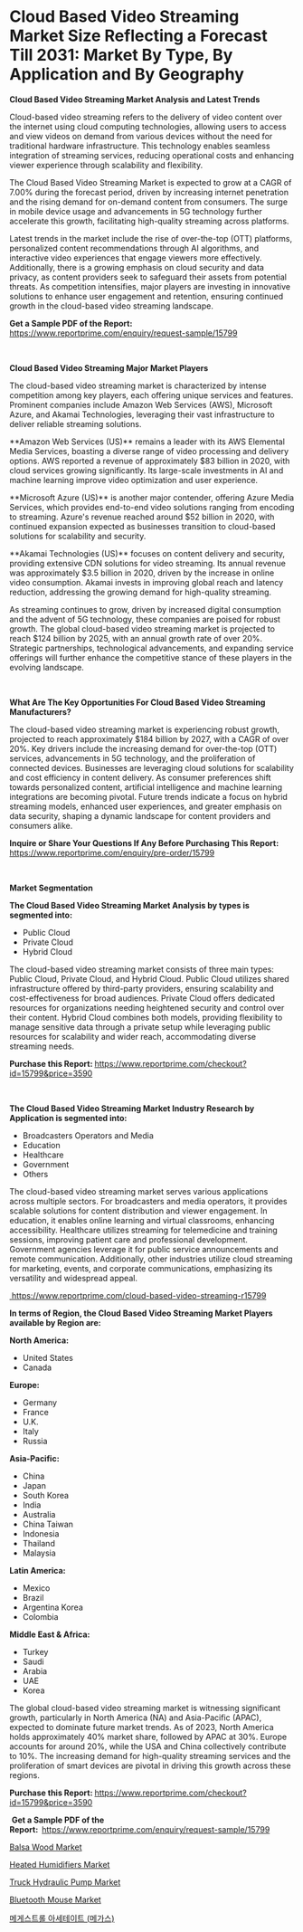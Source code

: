 <p><h1>Cloud Based Video Streaming Market Size Reflecting a Forecast Till 2031: Market By Type, By Application and By Geography</h1></p><p><strong>Cloud Based Video Streaming Market Analysis and Latest Trends</strong></p>
<p><p>Cloud-based video streaming refers to the delivery of video content over the internet using cloud computing technologies, allowing users to access and view videos on demand from various devices without the need for traditional hardware infrastructure. This technology enables seamless integration of streaming services, reducing operational costs and enhancing viewer experience through scalability and flexibility.</p><p>The Cloud Based Video Streaming Market is expected to grow at a CAGR of 7.00% during the forecast period, driven by increasing internet penetration and the rising demand for on-demand content from consumers. The surge in mobile device usage and advancements in 5G technology further accelerate this growth, facilitating high-quality streaming across platforms. </p><p>Latest trends in the market include the rise of over-the-top (OTT) platforms, personalized content recommendations through AI algorithms, and interactive video experiences that engage viewers more effectively. Additionally, there is a growing emphasis on cloud security and data privacy, as content providers seek to safeguard their assets from potential threats. As competition intensifies, major players are investing in innovative solutions to enhance user engagement and retention, ensuring continued growth in the cloud-based video streaming landscape.</p></p>
<p><strong>Get a Sample PDF of the Report:&nbsp;</strong> <a href="https://www.reportprime.com/enquiry/request-sample/15799">https://www.reportprime.com/enquiry/request-sample/15799</a></p>
<p>&nbsp;</p>
<p><strong>Cloud Based Video Streaming Major Market Players</strong></p>
<p><p>The cloud-based video streaming market is characterized by intense competition among key players, each offering unique services and features. Prominent companies include Amazon Web Services (AWS), Microsoft Azure, and Akamai Technologies, leveraging their vast infrastructure to deliver reliable streaming solutions.</p><p>**Amazon Web Services (US)** remains a leader with its AWS Elemental Media Services, boasting a diverse range of video processing and delivery options. AWS reported a revenue of approximately $83 billion in 2020, with cloud services growing significantly. Its large-scale investments in AI and machine learning improve video optimization and user experience.</p><p>**Microsoft Azure (US)** is another major contender, offering Azure Media Services, which provides end-to-end video solutions ranging from encoding to streaming. Azure's revenue reached around $52 billion in 2020, with continued expansion expected as businesses transition to cloud-based solutions for scalability and security.</p><p>**Akamai Technologies (US)** focuses on content delivery and security, providing extensive CDN solutions for video streaming. Its annual revenue was approximately $3.5 billion in 2020, driven by the increase in online video consumption. Akamai invests in improving global reach and latency reduction, addressing the growing demand for high-quality streaming.</p><p>As streaming continues to grow, driven by increased digital consumption and the advent of 5G technology, these companies are poised for robust growth. The global cloud-based video streaming market is projected to reach $124 billion by 2025, with an annual growth rate of over 20%. Strategic partnerships, technological advancements, and expanding service offerings will further enhance the competitive stance of these players in the evolving landscape.</p></p>
<p>&nbsp;</p>
<p><strong>What Are The Key Opportunities For Cloud Based Video Streaming Manufacturers?</strong></p>
<p><p>The cloud-based video streaming market is experiencing robust growth, projected to reach approximately $184 billion by 2027, with a CAGR of over 20%. Key drivers include the increasing demand for over-the-top (OTT) services, advancements in 5G technology, and the proliferation of connected devices. Businesses are leveraging cloud solutions for scalability and cost efficiency in content delivery. As consumer preferences shift towards personalized content, artificial intelligence and machine learning integrations are becoming pivotal. Future trends indicate a focus on hybrid streaming models, enhanced user experiences, and greater emphasis on data security, shaping a dynamic landscape for content providers and consumers alike.</p></p>
<p><strong>Inquire or Share Your Questions If Any Before Purchasing This Report:</strong> <a href="https://www.reportprime.com/enquiry/pre-order/15799">https://www.reportprime.com/enquiry/pre-order/15799</a></p>
<p>&nbsp;</p>
<p><strong>Market Segmentation</strong></p>
<p><strong>The Cloud Based Video Streaming Market Analysis by types is segmented into:</strong></p>
<p><ul><li>Public Cloud</li><li>Private Cloud</li><li>Hybrid Cloud</li></ul></p>
<p><p>The cloud-based video streaming market consists of three main types: Public Cloud, Private Cloud, and Hybrid Cloud. Public Cloud utilizes shared infrastructure offered by third-party providers, ensuring scalability and cost-effectiveness for broad audiences. Private Cloud offers dedicated resources for organizations needing heightened security and control over their content. Hybrid Cloud combines both models, providing flexibility to manage sensitive data through a private setup while leveraging public resources for scalability and wider reach, accommodating diverse streaming needs.</p></p>
<p><strong>Purchase this Report:&nbsp;</strong><a href="https://www.reportprime.com/checkout?id=15799&price=3590">https://www.reportprime.com/checkout?id=15799&price=3590</a></p>
<p>&nbsp;</p>
<p><strong>The Cloud Based Video Streaming Market Industry Research by Application is segmented into:</strong></p>
<p><ul><li>Broadcasters Operators and Media</li><li>Education</li><li>Healthcare</li><li>Government</li><li>Others</li></ul></p>
<p><p>The cloud-based video streaming market serves various applications across multiple sectors. For broadcasters and media operators, it provides scalable solutions for content distribution and viewer engagement. In education, it enables online learning and virtual classrooms, enhancing accessibility. Healthcare utilizes streaming for telemedicine and training sessions, improving patient care and professional development. Government agencies leverage it for public service announcements and remote communication. Additionally, other industries utilize cloud streaming for marketing, events, and corporate communications, emphasizing its versatility and widespread appeal.</p></p>
<p><a href="https://www.reportprime.com/cloud-based-video-streaming-r15799">&nbsp;https://www.reportprime.com/cloud-based-video-streaming-r15799</a></p>
<p><strong>In terms of Region, the Cloud Based Video Streaming Market Players available by Region are:</strong></p>
<p>
    <p> <strong> North America: </strong>
        <ul>
            <li>United States</li>
            <li>Canada</li>
        </ul>
        </p> 
    <p> <strong> Europe: </strong>
        <ul>
            <li>Germany</li>
            <li>France</li>
            <li>U.K.</li>
            <li>Italy</li>
            <li>Russia</li>
        </ul>
        </p> 
    <p> <strong> Asia-Pacific: </strong>
        <ul>
            <li>China</li>
            <li>Japan</li>
            <li>South Korea</li>
            <li>India</li>
            <li>Australia</li>
            <li>China Taiwan</li>
            <li>Indonesia</li>
            <li>Thailand</li>
            <li>Malaysia</li>
        </ul>
        </p> 
    <p> <strong> Latin America: </strong>
        <ul>
            <li>Mexico</li>
            <li>Brazil</li>
            <li>Argentina Korea</li>
            <li>Colombia</li>
        </ul>
        </p> 
    <p> <strong> Middle East & Africa: </strong>
        <ul>
            <li>Turkey</li>
            <li>Saudi</li>
            <li>Arabia</li>
            <li>UAE</li>
            <li>Korea</li>
        </ul>
    </p>
    </p>
<p><p>The global cloud-based video streaming market is witnessing significant growth, particularly in North America (NA) and Asia-Pacific (APAC), expected to dominate future market trends. As of 2023, North America holds approximately 40% market share, followed by APAC at 30%. Europe accounts for around 20%, while the USA and China collectively contribute to 10%. The increasing demand for high-quality streaming services and the proliferation of smart devices are pivotal in driving this growth across these regions.</p></p>
<p><strong>Purchase this Report: </strong><a href="https://www.reportprime.com/checkout?id=15799&price=3590">https://www.reportprime.com/checkout?id=15799&price=3590</a></p>
<p>&nbsp;<strong>Get a Sample PDF of the Report:&nbsp;&nbsp;</strong><a href="https://www.reportprime.com/enquiry/request-sample/15799">https://www.reportprime.com/enquiry/request-sample/15799</a></p>
<p><strong></strong></p>
<p><p><a href="https://medium.com/@shjsi3663/the-balsa-wood-market-is-experiencing-higher-than-anticipated-demand-compared-to-pre-pandemic-3014e4ab1cad">Balsa Wood Market</a></p><p><a href="https://www.linkedin.com/pulse/heated-humidifiers-market-research-report-exploring-size-hg8mc?trackingId=9nx349wcSWOqugAfniVfsA%3D%3D">Heated Humidifiers Market</a></p><p><a href="https://issuu.com/reportprime-2/docs/truck-hydraulic-pump-market-size-20_f08e76b20d60a9">Truck Hydraulic Pump Market</a></p><p><a href="https://medium.com/@bradleyills65767/this-report-aims-to-provide-a-comprehensive-presentation-of-the-global-market-for-bluetooth-mouse-adf55ac290e4">Bluetooth Mouse Market</a></p><p><a href="https://medium.com/@mujgankortalih/%EC%84%B8%EA%B3%84-megestrol-acetate-megace-market-%EC%9D%80-2024%EC%97%90%EC%84%9C-2031%EB%A1%9C-%EC%97%B0%ED%8F%89%EA%B7%A0-%EC%A6%9D%EA%B0%80%EC%9C%A8%EC%9D%84-%EB%B3%B4%EC%9D%BC-%EA%B2%83%EC%9C%BC%EB%A1%9C-%EC%98%88%EC%83%81%EB%90%A9%EB%8B%88%EB%8B%A4-bcc8c7b3b57f">메게스트롤 아세테이트 (메가스)</a></p></p>